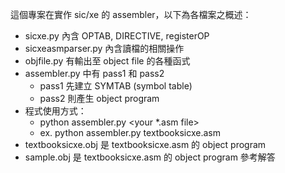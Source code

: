 這個專案在實作 sic/xe 的 assembler，以下為各檔案之概述：
- sicxe.py 內含 OPTAB, DIRECTIVE, registerOP
- sicxeasmparser.py 內含讀檔的相關操作
- objfile.py 有輸出至 object file 的各種函式
- assembler.py 中有 pass1 和 pass2
    - pass1 先建立 SYMTAB (symbol table)
    - pass2 則產生 object program
- 程式使用方式：
    - python assembler.py <your *.asm file>
    - ex. python assembler.py textbooksicxe.asm
- textbooksicxe.obj 是 textbooksicxe.asm 的 object program
- sample.obj 是 textbooksicxe.asm 的 object program 參考解答
